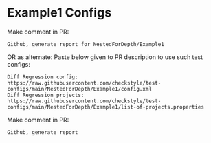 # Example1 Configs
Make comment in PR:
```
Github, generate report for NestedForDepth/Example1
```
OR as alternate:
Paste below given to PR description to use such test configs:
```
Diff Regression config: https://raw.githubusercontent.com/checkstyle/test-configs/main/NestedForDepth/Example1/config.xml
Diff Regression projects: https://raw.githubusercontent.com/checkstyle/test-configs/main/NestedForDepth/Example1/list-of-projects.properties
```
Make comment in PR:
```
Github, generate report
```
